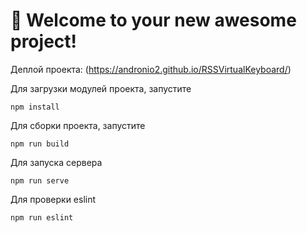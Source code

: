 # 🚀 Welcome to your new awesome project!

Деплой проекта:
(https://andronio2.github.io/RSSVirtualKeyboard/)


Для загрузки модулей проекта, запустите 

```
npm install
```

Для сборки проекта, запустите

```
npm run build
```

Для запуска сервера 

```
npm run serve
```

Для проверки eslint

```
npm run eslint
```
